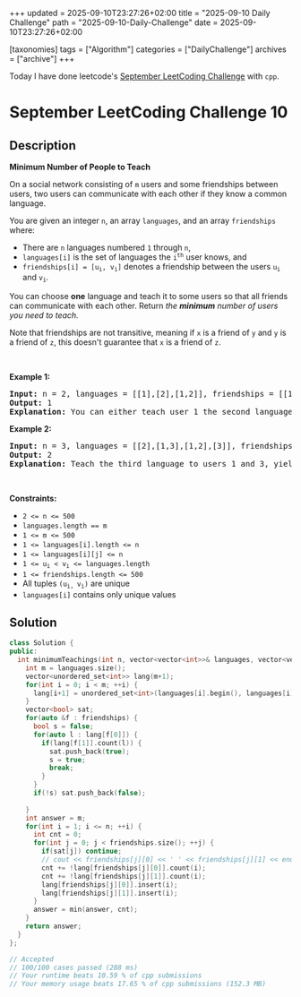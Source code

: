 +++
updated = 2025-09-10T23:27:26+02:00
title = "2025-09-10 Daily Challenge"
path = "2025-09-10-Daily-Challenge"
date = 2025-09-10T23:27:26+02:00

[taxonomies]
tags = ["Algorithm"]
categories = ["DailyChallenge"]
archives = ["archive"]
+++

Today I have done leetcode's [September LeetCoding Challenge](https://leetcode.com/problems/minimum-number-of-people-to-teach/) with `cpp`.

<!-- more -->

# September LeetCoding Challenge 10

## Description

**Minimum Number of People to Teach**

<p>On a social network consisting of <code>m</code> users and some friendships between users, two users can communicate with each other if they know a common language.</p>

<p>You are given an integer <code>n</code>, an array <code>languages</code>, and an array <code>friendships</code> where:</p>

<ul>
	<li>There are <code>n</code> languages numbered <code>1</code> through <code>n</code>,</li>
	<li><code>languages[i]</code> is the set of languages the <code>i<sup>​​​​​​th</sup></code>​​​​ user knows, and</li>
	<li><code>friendships[i] = [u<sub>​​​​​​i</sub>​​​, v<sub>​​​​​​i</sub>]</code> denotes a friendship between the users <code>u<sup>​​​​​</sup><sub>​​​​​​i</sub></code>​​​​​ and <code>v<sub>i</sub></code>.</li>
</ul>

<p>You can choose <strong>one</strong> language and teach it to some users so that all friends can communicate with each other. Return <i data-stringify-type="italic">the</i> <i><strong>minimum</strong> </i><i data-stringify-type="italic">number of users you need to teach.</i></p>
Note that friendships are not transitive, meaning if <code>x</code> is a friend of <code>y</code> and <code>y</code> is a friend of <code>z</code>, this doesn't guarantee that <code>x</code> is a friend of <code>z</code>.
<p>&nbsp;</p>
<p><strong class="example">Example 1:</strong></p>

<pre><strong>Input:</strong> n = 2, languages = [[1],[2],[1,2]], friendships = [[1,2],[1,3],[2,3]]
<strong>Output:</strong> 1
<strong>Explanation:</strong> You can either teach user 1 the second language or user 2 the first language.
</pre>

<p><strong class="example">Example 2:</strong></p>

<pre><strong>Input:</strong> n = 3, languages = [[2],[1,3],[1,2],[3]], friendships = [[1,4],[1,2],[3,4],[2,3]]
<strong>Output:</strong> 2
<strong>Explanation:</strong> Teach the third language to users 1 and 3, yielding two users to teach.
</pre>

<p>&nbsp;</p>
<p><strong>Constraints:</strong></p>

<ul>
	<li><code>2 &lt;= n &lt;= 500</code></li>
	<li><code>languages.length == m</code></li>
	<li><code>1 &lt;= m &lt;= 500</code></li>
	<li><code>1 &lt;= languages[i].length &lt;= n</code></li>
	<li><code>1 &lt;= languages[i][j] &lt;= n</code></li>
	<li><code>1 &lt;= u<sub>​​​​​​i</sub> &lt; v<sub>​​​​​​i</sub> &lt;= languages.length</code></li>
	<li><code>1 &lt;= friendships.length &lt;= 500</code></li>
	<li>All tuples <code>(u<sub>​​​​​i, </sub>v<sub>​​​​​​i</sub>)</code> are unique</li>
	<li><code>languages[i]</code> contains only unique values</li>
</ul>


## Solution

``` cpp
class Solution {
public:
  int minimumTeachings(int n, vector<vector<int>>& languages, vector<vector<int>>& friendships) {
    int m = languages.size();
    vector<unordered_set<int>> lang(m+1);
    for(int i = 0; i < m; ++i) {
      lang[i+1] = unordered_set<int>(languages[i].begin(), languages[i].end());
    }
    vector<bool> sat;
    for(auto &f : friendships) {
      bool s = false;
      for(auto l : lang[f[0]]) {
        if(lang[f[1]].count(l)) {
          sat.push_back(true);
          s = true;
          break;
        }
      }
      if(!s) sat.push_back(false);
      
    }
    int answer = m;
    for(int i = 1; i <= n; ++i) {
      int cnt = 0;
      for(int j = 0; j < friendships.size(); ++j) {
        if(sat[j]) continue;
        // cout << friendships[j][0] << ' ' << friendships[j][1] << endl;
        cnt += !lang[friendships[j][0]].count(i);
        cnt += !lang[friendships[j][1]].count(i);
        lang[friendships[j][0]].insert(i);
        lang[friendships[j][1]].insert(i);
      }
      answer = min(answer, cnt);
    }
    return answer;
  }
};

// Accepted
// 100/100 cases passed (288 ms)
// Your runtime beats 10.59 % of cpp submissions
// Your memory usage beats 17.65 % of cpp submissions (152.3 MB)
```
